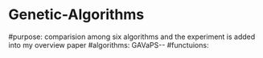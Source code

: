 # Genetic-Algorithms
#purpose: comparision among six algorithms and the experiment is added into my overview paper
#algorithms: GAVaPS--
#functuions:
